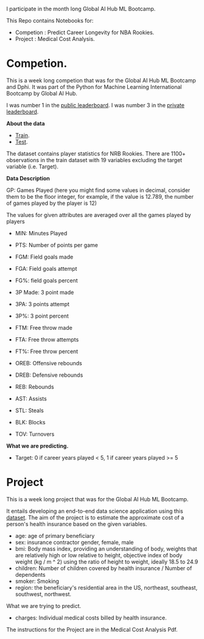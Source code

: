 I participate in the month long Global AI Hub ML Bootcamp.

This Repo contains Notebooks for:

* Competion : Predict Career Longevity for NBA Rookies.
* Project : Medical Cost Analysis.


# Competion.
This is a week long competion that was for the Global AI Hub ML Bootcamp and Dphi.
It was part of the Python for Machine Learning International Bootcamp by Global AI Hub.

I was number 1 in the [public leaderboard](https://dphi.tech/challenges/299/leaderboard/public/). 
I was number 3 in the [private leaderboard](https://dphi.tech/challenges/299/leaderboard/private/).

**About the data**

* [Train](/longevity_train.csv).
* [Test](/longevity_test.csv).

The dataset contains player statistics for NRB Rookies. There are 1100+ observations in the train dataset with 19 variables excluding the target variable (i.e. Target).

**Data Description**

GP: Games Played (here you might find some values in decimal, consider them to be the floor integer, for example, if the value is 12.789, the number of games played by the player is 12)


The values for given attributes are averaged over all the games played by players

* MIN:  Minutes Played

* PTS: Number of points per game

* FGM: Field goals made

* FGA: Field goals attempt

* FG%: field goals percent

* 3P Made: 3 point made

* 3PA: 3 points attempt

* 3P%: 3 point percent

* FTM: Free throw made

* FTA: Free throw attempts

* FT%: Free throw percent

* OREB: Offensive rebounds

* DREB: Defensive rebounds

* REB: Rebounds

* AST: Assists

* STL: Steals

* BLK: Blocks

* TOV: Turnovers

**What we are predicting.**

* Target: 0 if career years played < 5, 1 if career years played >= 5

# Project

This is a week long project that was for the Global AI Hub ML Bootcamp.

It entails developing an end-to-end data science application using this [dataset](/insurance.csv). The aim of the project is to estimate the approximate cost of a person's health insurance based on the given variables.

* age: age of primary beneficiary 
* sex: insurance contractor gender, female, male 
* bmi: Body mass index, providing an understanding of body, weights that are relatively high or low relative to height, objective index of body weight (kg / m ^ 2) using the ratio of height to weight, ideally 18.5 to 24.9 
* children: Number of children covered by health insurance / Number of dependents
* smoker: Smoking
* region: the beneficiary's residential area in the US, northeast, southeast, southwest, northwest.

What we are trying to predict.

* charges: Individual medical costs billed by health insurance.

The instructions for the Project are in the Medical Cost Analysis Pdf.
